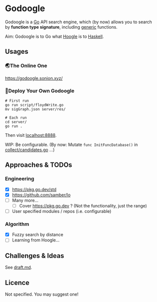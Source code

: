 # Godoogle

Godoogle is a [Go](https://go.dev/) API search engine, which (by now) allows you to search by **function type signature**, including [generic](https://go.dev/doc/tutorial/generics) functions.

Aim: Godoogle is to Go what [Hoogle](https://hoogle.haskell.org/) is to [Haskell](https://www.haskell.org/).

## Usages

### 🌏The Online One

https://godoogle.sonion.xyz/

### 🏡Deploy Your Own Godoogle

```shell
# First run
go run script/floydWrite.go
mv sigGraph.json server/res/

# Each run
cd server/
go run .
```

Then visit [localhost:8888](http://localhost:8888).

WIP: Be configurable. (By now: Mutate `func InitFuncDatabase()` in [collect/candidates.go](collect/candidates.go) ...)

## Approaches & TODOs

### Engineering

- [x] https://pkg.go.dev/std
- [x] https://github.com/samber/lo
- [ ] Many more...
    - [ ] Cover https://pkg.go.dev ? (Not the functionality, just the range)
- [ ] User specified modules / repos (i.e. configurable)

### Algorithm

- [x] Fuzzy search by distance
- [ ] Learning from Hoogle...

## Challenges & Ideas

See [draft.md](draft.md).

## Licence

Not specified. You may suggest one!